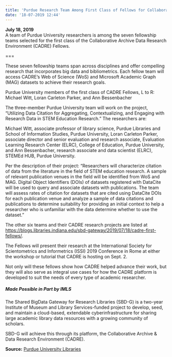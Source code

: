 ```yaml
---
title: 'Purdue Research Team Among First Class of Fellows for Collaborative Archive Data Research Environment (CADRE)'
date: '18-07-2019 12:44'
---
```


**July 18, 2019**  
A team of Purdue University researchers is among the seven fellowship teams selected for the first class of the Collaborative Archive Data Research Environment (CADRE) Fellows.

===

These seven fellowship teams span across disciplines and offer compelling research that incorporates big data and bibliometrics. Each fellow team will access CADRE’s Web of Science (WoS) and Microsoft Academic Graph (MAG) datasets to achieve their research goals.

Purdue University members of the first class of CADRE Fellows, L to R: Michael Witt, Loran Carleton Parker, and Ann Bessenbacher

The three-member Purdue University team will work on the project, “Utilizing Data Citation for Aggregating, Contextualizing, and Engaging with Research Data in STEM Education Research.” The researchers are:

Michael Witt, associate professor of library science, Purdue Libraries and School of Information Studies, Purdue University,
Loran Carleton Parker, associate director and senior evaluation and research associate, Evaluation Learning Research Center (ELRC), College of Education, Purdue University, and
Ann Bessenbacher, research associate and data scientist (ELRC), STEMEd HUB, Purdue University.

Per the description of their project: “Researchers will characterize citation of data from the literature in the field of STEM education research. A sample of relevant publication venues in the field will be identified from WoS and MAG. Digital Object Identifiers (DOIs) of datasets registered with DataCite will be used to query and associate datasets with publications. The team will assess rates of citation for datasets that are cited using DataCite DOIs for each publication venue and analyze a sample of data citations and publications to determine suitability for providing an initial context to help a researcher who is unfamiliar with the data determine whether to use the dataset.”

The other six teams and their CADRE research projects are listed at https://blogs.libraries.indiana.edu/sbd-gateway/2019/07/18/cadre-first-fellows/.

The Fellows will present their research at the International Society for Scientometrics and Informetrics (ISSI) 2019 Conference in Rome at either the workshop or tutorial that CADRE is hosting on Sept. 2.

Not only will these fellows show how CADRE helped advance their work, but they will also serve as integral use cases for how the CADRE platform is developed to suit the needs of every type of academic researcher.

##### Made Possible in Part by IMLS

The Shared BigData Gateway for Research Libraries (SBD-G) is a two-year Institute of Museum and Library Services-funded project to develop, seed, and maintain a cloud-based, extendable cyberinfrastructure for sharing large academic library data resources with a growing community of scholars.

SBD-G will achieve this through its platform, the Collaborative Archive & Data Research Environment (CADRE).

**Source:** [Purdue University Libraries](http://blogs.lib.purdue.edu/news/2019/07/18/cadre-fellows-purdue/?utm_source=delivra&utm_medium=email&utm_campaign=VOLUMe%20July%202019&utm_id=37745369&dlv-ga-memberid=888511727&utm_term=Purdue+Research+Team+Among+First+Class+of+Fellows+for+Collaborative+Archive+Data+Research+Environment+(CADRE))